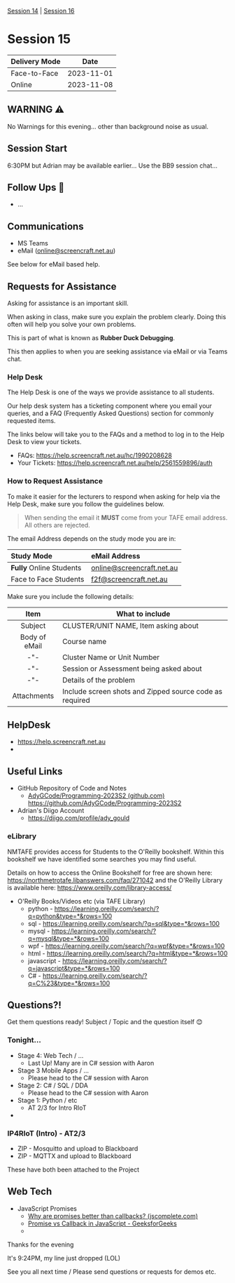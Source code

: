 [Session 14](../session_14/OSS-14-Programming.md) | [Session 16](../session_16/OSS-16-Programming.md)

# Session 15 

| Delivery Mode | Date       |
|---------------|------------|
| Face-to-Face  | 2023-11-01 |
| Online        | 2023-11-08 |


## WARNING ⚠️
No Warnings for this evening... other than background noise as usual.

## Session Start
6:30PM but Adrian may be available earlier...
Use the BB9 session chat...
## Follow Ups 🦷
- ...


## Communications
- MS Teams
- eMail (online@screencraft.net.au)

See below for eMail based help.

## Requests for Assistance

Asking for assistance is an important skill.

When asking in class, make sure you explain the problem clearly. Doing this often will help you solve your own problems.

This is part of what is known as **Rubber Duck Debugging**.

This then applies to when you are seeking assistance via eMail or via Teams chat.

### Help Desk

The Help Desk is one of the ways we provide 
assistance to all students.

Our help desk system has a ticketing component where
you email your queries, and a FAQ (Frequently Asked
Questions) section for commonly requested items.

The links below will take you to the FAQs and a 
method to log in to the Help Desk to view your 
tickets.

- FAQs: https://help.screencraft.net.au/hc/1990208628
- Your Tickets: https://help.screencraft.net.au/help/2561559896/auth

### How to Request Assistance
To make it easier for the lecturers to respond when 
asking for help via the Help Desk, make sure you 
follow the guidelines below.

> When sending the email it **MUST** come from your 
> TAFE email address. All others are rejected.

The email Address depends on the study mode you are in:

| Study Mode                | eMail Address             |
|:--------------------------|:--------------------------|
| **Fully** Online Students | online@screencraft.net.au |
| Face to Face Students     | f2f@screencraft.net.au    |

Make sure you include the following details:

| Item          | What to include                                         |
|:-------------:|---------------------------------------------------------|
| Subject       | CLUSTER/UNIT NAME, Item asking about                    |
| Body of eMail | Course name                                             |
| -"-           | Cluster Name or Unit Number                             |
| -"-           | Session or Assessment being asked about                 |
| -"-           | Details of the problem                                  |
| Attachments   | Include screen shots and Zipped source code as required |



## HelpDesk
- https://help.screencraft.net.au
- 
## Useful Links
- GitHub Repository of Code and Notes
	- [AdyGCode/Programming-2023S2 (github.com)](https://github.com/AdyGCode/Programming-2023S2)
	  https://github.com/AdyGCode/Programming-2023S2
- Adrian's Diigo Account 
  - https://diigo.com/profile/ady_gould

### eLibrary
NMTAFE provides access for Students to the O'Reilly bookshelf. Within this bookshelf we have identified some searches you may find useful.

Details on how to access the Online Bookshelf for free  are shown here: https://northmetrotafe.libanswers.com/faq/271042 and the O'Reilly Library is available here: https://www.oreilly.com/library-access/

- O'Reilly Books/Videos etc (via TAFE Library)
    - python -  https://learning.oreilly.com/search/?q=python&type=*&rows=100
    - sql -  https://learning.oreilly.com/search/?q=sql&type=*&rows=100
    - mysql -  https://learning.oreilly.com/search/?q=mysql&type=*&rows=100
    - wpf -  https://learning.oreilly.com/search/?q=wpf&type=*&rows=100
    - html -  https://learning.oreilly.com/search/?q=html&type=*&rows=100
    - javascript -  https://learning.oreilly.com/search/?q=javascript&type=*&rows=100
    - C# -  https://learning.oreilly.com/search/?q=C%23&type=*&rows=100


## Questions?!
Get them questions ready!
Subject / Topic and the question itself 😊


### Tonight...
- Stage 4: Web Tech / ... 
	- Last Up! Many are in C# session with Aaron
- Stage 3 Mobile Apps / ...
	- Please head to the C# session with Aaron
- Stage 2: C# / SQL / DDA
	- Please head to the C# session with Aaron 
- Stage 1: Python / etc
	- AT 2/3 for Intro RIoT
- 


### IP4RIoT (Intro) - AT2/3
- ZIP - Mosquitto and upload to Blackboard
- ZIP - MQTTX and upload to Blackboard

These have both been attached to the Project


## Web Tech 
- JavaScript Promises
	- [Why are promises better than callbacks? (jscomplete.com)](https://jscomplete.com/learn/the-difference-between-callbacks-and-promises)
	- [Promise vs Callback in JavaScript - GeeksforGeeks](https://www.geeksforgeeks.org/promise-vs-callback-in-javascript/)
	- 



Thanks for the evening

It's 9:24PM, my line just dropped (LOL)

See you all next time / Please send questions or requests for demos etc.
